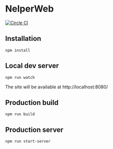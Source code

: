 # NelperWeb

[![Circle CI](https://circleci.com/gh/Nelper/NelperWeb.svg?style=svg&circle-token=9ff50bb39dbe56fbd0f72c99452f319c3a8c83c3)](https://circleci.com/gh/Nelper/NelperWeb)

## Installation

```
npm install
```

## Local dev server
```
npm run watch
```

The site will be available at http://localhost:8080/

## Production build
```
npm run build
```

## Production server
```
npm run start-server
```
